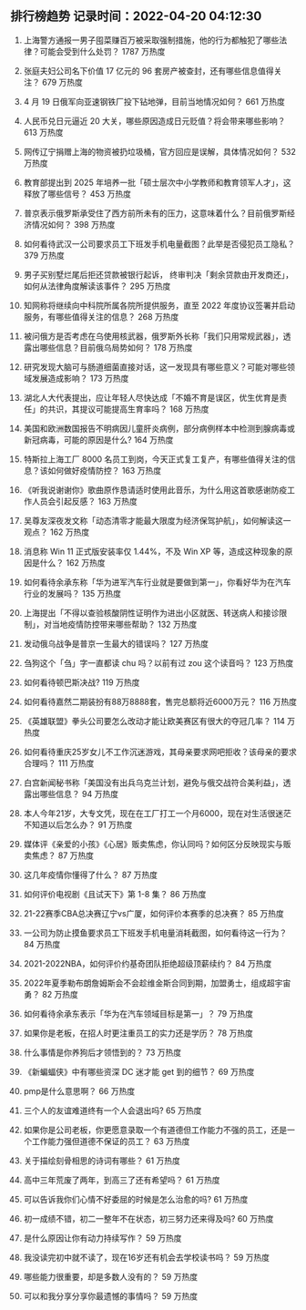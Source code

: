 
## 排行榜趋势 记录时间：2022-04-20 04:12:30
  
  1. 上海警方通报一男子囤菜赚百万被采取强制措施，他的行为都触犯了哪些法律？可能会受到什么处罚？ 1787 万热度
    
  2. 张庭夫妇公司名下价值 17 亿元的 96 套房产被查封，还有哪些信息值得关注？ 679 万热度
    
  3. 4 月 19 日俄军向亚速钢铁厂投下钻地弹，目前当地情况如何？ 661 万热度
    
  4. 人民币兑日元逼近 20 大关，哪些原因造成日元贬值？将会带来哪些影响？ 613 万热度
    
  5. 网传辽宁捐赠上海的物资被扔垃圾桶，官方回应是误解，具体情况如何？ 532 万热度
    
  6. 教育部提出到 2025 年培养一批「硕士层次中小学教师和教育领军人才」，这释放了哪些信号？ 453 万热度
    
  7. 普京表示俄罗斯承受住了西方前所未有的压力，这意味着什么？目前俄罗斯经济情况如何？ 398 万热度
    
  8. 如何看待武汉一公司要求员工下班发手机电量截图？此举是否侵犯员工隐私？ 379 万热度
    
  9. 男子买别墅烂尾后拒还贷款被银行起诉， 终审判决「剩余贷款由开发商还」，如何从法律角度解读该事件？ 295 万热度
    
  10. 知网称将继续向中科院所属各院所提供服务，直至 2022 年度协议签署并启动服务，有哪些值得关注的信息？ 268 万热度
    
  11. 被问俄方是否考虑在乌使用核武器，俄罗斯外长称「我们只用常规武器」，透露出哪些信息？目前俄乌局势如何？ 178 万热度
    
  12. 研究发现大脑可与肠道细菌直接对话，这一发现具有哪些意义？可能对哪些领域发展造成影响？ 173 万热度
    
  13. 湖北人大代表提出，应让年轻人尽快达成「不婚不育是误区，优生优育是责任」的共识，其提议可能提高生育率吗？ 168 万热度
    
  14. 美国和欧洲数国报告不明病因儿童肝炎病例，部分病例样本中检测到腺病毒或新冠病毒，可能的原因是什么? 164 万热度
    
  15. 特斯拉上海工厂 8000 名员工到岗，今天正式复工复产，有哪些值得关注的信息？该如何做好疫情防控？ 163 万热度
    
  16. 《听我说谢谢你》歌曲原作恳请适时使用此音乐，为什么用这首歌感谢防疫工作人员会引起反感？ 163 万热度
    
  17. 吴尊友深夜发文称「动态清零才能最大限度为经济保驾护航」，如何解读这一观点？ 162 万热度
    
  18. 消息称 Win 11 正式版安装率仅 1.44%，不及 Win XP 等，造成这种现象的原因是什么？ 162 万热度
    
  19. 如何看待余承东称「华为进军汽车行业就是要做到第一」，你看好华为在汽车行业的发展吗？ 135 万热度
    
  20. 上海提出「不得以查验核酸阴性证明作为进出小区就医、转送病人和接诊限制」，对当地疫情防控带来哪些帮助？ 132 万热度
    
  21. 发动俄乌战争是普京一生最大的错误吗？ 127 万热度
    
  22. 刍狗这个「刍」字一直都读 chu 吗？以前有过 zou 这个读音吗？ 123 万热度
    
  23. 如何看待顿巴斯决战? 119 万热度
    
  24. 如何看待嘉然二期装扮有88万8888套，售完总额将近6000万元？ 116 万热度
    
  25. 《英雄联盟》拳头公司要怎么改动才能让欧美赛区有很大的夺冠几率？ 114 万热度
    
  26. 如何看待重庆25岁女儿不工作沉迷游戏，其母亲要求网吧拒收？该母亲的要求合理吗？ 111 万热度
    
  27. 白宫新闻秘书称「美国没有出兵乌克兰计划，避免与俄交战符合美利益」，透露出哪些信息？ 94 万热度
    
  28. 本人今年21岁，大专文凭，现在在工厂打工一个月6000，现在对生活很迷茫不知道以后怎么办？ 91 万热度
    
  29. 媒体评《亲爱的小孩》《心居》贩卖焦虑，你认同吗？如何区分反映现实与贩卖焦虑？ 87 万热度
    
  30. 这几年疫情你懂得了什么？ 87 万热度
    
  31. 如何评价电视剧《且试天下》第 1-8 集？ 86 万热度
    
  32. 21-22赛季CBA总决赛辽宁vs广厦，如何评价本赛季的总决赛？ 85 万热度
    
  33. 一公司为防止摸鱼要求员工下班发手机电量消耗截图，如何看待这一行为？ 84 万热度
    
  34. 2021-2022NBA，如何评价约基奇团队拒绝超级顶薪续约？ 84 万热度
    
  35. 2022年夏季勒布朗詹姆斯会不会趁维金斯合同到期，加盟勇士，组成超宇宙勇？ 82 万热度
    
  36. 如何看待余承东表示「华为在汽车领域目标是第一」？ 79 万热度
    
  37. 如果你是老板，在招人时更注重员工的实力还是学历？ 78 万热度
    
  38. 什么事情是你养狗后才领悟到的？ 73 万热度
    
  39. 《新蝙蝠侠》中有哪些资深 DC 迷才能 get 到的细节？ 69 万热度
    
  40. pmp是什么意思啊？ 66 万热度
    
  41. 三个人的友谊难道终有一个人会退出吗? 65 万热度
    
  42. 如果你是公司老板，你更愿意录取一个有道德但工作能力不强的员工，还是一个工作能力强但道德不保证的员工？ 63 万热度
    
  43. 关于描绘刻骨相思的诗词有哪些？ 61 万热度
    
  44. 高中三年荒废了两年，到高三了还有希望吗？ 61 万热度
    
  45. 可以告诉我你们心情不好委屈的时候是怎么治愈的吗? 61 万热度
    
  46. 初一成绩不错，初二一整年不在状态，初三努力还来得及吗? 60 万热度
    
  47. 是什么原因让你有动力持续写作？ 59 万热度
    
  48. 我没读完初中就不读了，现在16岁还有机会去学校读书吗？ 59 万热度
    
  49. 哪些能力很重要，却是多数人没有的？ 59 万热度
    
  50. 可以和我分享分享你最遗憾的事情吗？ 59 万热度
    